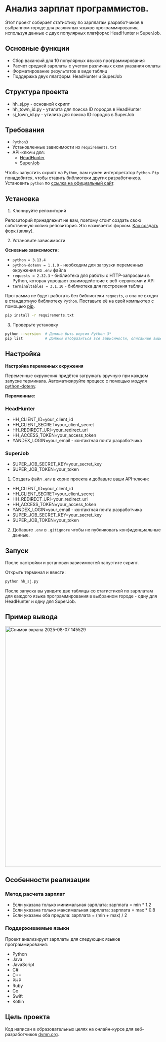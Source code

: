 # Анализ зарплат программистов.

Этот проект собирает статистику по зарплатам разработчиков в выбранном городе для различных языков программирования, используя данные с двух популярных платформ: HeadHunter и SuperJob.

## Основные функции

- Сбор вакансий для 10 популярных языков программирования
- Расчет средней зарплаты с учетом различных схем указания оплаты
- Форматирование результатов в виде таблиц
- Поддержка двух платформ: HeadHunter и SuperJob

## Структура проекта

- hh_sj.py - основной скрипт
- hh_town_id.py - утилита для поиска ID городов в HeadHunter
- sj_town_id.py - утилита для поиска ID городов в SuperJob

## Требования

- `Python3`
- Установленные зависимости из `requirements.txt`
- API-ключи для:
    - [HeadHunter](https://api.hh.ru/)
    - [SuperJob](https://api.superjob.ru/)

Чтобы запустить скрипт на `Python`, вам нужен интерпретатор `Python`. `Pip` понадобится, чтобы ставить библиотеки других разработчиков.
Установить `python` по [ссылка на официальный сайт](https://www.python.org/).

## Установка

1. Клонируйте репозиторий

Репозиторий принадлежит не вам, поэтому стоит создать свою собственную копию репозитория. Это называется форком. [Как создать форк (вилку)](https://docs.github.com/ru/pull-requests/collaborating-with-pull-requests/working-with-forks/fork-a-repo).

2. Установите зависимости

**Основные зависимости:**
- `python = 3.13.4`
- `python-dotenv = 1.1.0` - необходим для загрузки переменных окружения из `.env` файла
- `requests = 2.32.3` - библиотека для работы с HTTP-запросами в Python, которая упрощает взаимодействие с веб-сервисами и API
- `terminaltables = 3.1.10` - библиотека для построения таблиц

Программа не будет работать без библиотеки `requests`, а она не входит в стандартную библиотеку `Python`. Поставьте её на свой компьютер с помощью [pip](https://dvmn.org/encyclopedia/pip/pip_basic_usage/).

```bash
pip install -r requirements.txt
```

3. Проверьте установку

```bash
python --version  # Должна быть версия Python 3*
pip list          # Должны отобразиться все зависимости, описанные выше
```

## Настройка

**Настройка переменных окружения**

Переменные окружения придётся загружать вручную при каждом запуске терминала. Автоматизируйте процесс с помощью модуля [python-dotenv](https://pypi.org/project/python-dotenv/0.9.1/).

**Переменные:**

### HeadHunter

- HH_CLIENT_ID=your_client_id
- HH_CLIENT_SECRET=your_client_secret
- HH_REDIRECT_URI=your_redirect_uri
- HH_ACCESS_TOKEN=your_access_token
- YANDEX_LOGIN=your_email - контактная почта разработчика

### SuperJob

- SUPER_JOB_SECRET_KEY=your_secret_key
- SUPER_JOB_TOKEN=your_token

1. Создать файл `.env` в корне проекта и добавьте ваши API-ключи:

- HH_CLIENT_ID=your_client_id
- HH_CLIENT_SECRET=your_client_secret
- HH_REDIRECT_URI=your_redirect_uri
- HH_ACCESS_TOKEN=your_access_token
- YANDEX_LOGIN=your_email - контактная почта разработчика
- SUPER_JOB_SECRET_KEY=your_secret_key
- SUPER_JOB_TOKEN=your_token

2. Добавьте `.env` в `.gitignore` чтобы не публиковать конфиденциальные данные.

## Запуск

После настройки и установки зависимостей запустите скрипт.

Открыть терминал и ввести:
```bash
python hh_sj.py
```

После запуска вы увидите две таблицы со статистикой по зарплатам для каждого языка программирования в выбранном городе - одну для HeadHunter и одну для SuperJob.

## Пример вывода

<img width="1041" height="776" alt="Снимок экрана 2025-08-07 145529" src="https://github.com/user-attachments/assets/e2b32386-7572-4a7c-9a3d-8ff63d3b967b" />


## Особенности реализации

### Метод расчета зарплат

- Если указана только минимальная зарплата: зарплата = min * 1.2
- Если указана только максимальная зарплата: зарплата = max * 0.8
- Если указаны оба предела: зарплата = (min + max) / 2

### Поддерживаемые языки

Проект анализирует зарплаты для следующих языков программирования:
- Python
- Java
- JavaScript
- C#
- C++
- PHP
- Ruby
- Go
- Swift
- Kotlin

## Цель проекта

Код написан в образовательных целях на онлайн-курсе для веб-разработчиков [dvmn.org](https://dvmn.org/).
